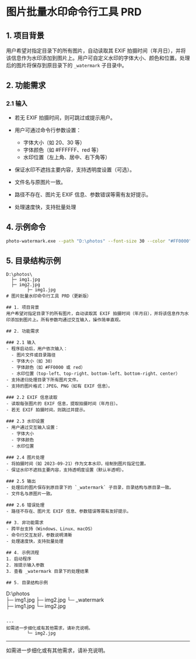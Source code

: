 # 图片批量水印命令行工具 PRD

## 1. 项目背景
用户希望对指定目录下的所有图片，自动读取其 EXIF 拍摄时间（年月日），并将该信息作为水印添加到图片上。用户可自定义水印的字体大小、颜色和位置。处理后的图片将保存到原目录下的 `_watermark` 子目录中。

## 2. 功能需求

### 2.1 输入

- 若无 EXIF 拍摄时间，则可跳过或提示用户。

- 用户可通过命令行参数设置：
  - 字体大小（如 20、30 等）
  - 字体颜色（如 #FFFFFF、red 等）
  - 水印位置（左上角、居中、右下角等）

- 保证水印不遮挡主要内容，支持透明度设置（可选）。

- 文件名与原图片一致。

- 路径不存在、图片无 EXIF 信息、参数错误等需有友好提示。

- 处理速度快，支持批量处理

## 4. 示例命令
```bash
photo-watermark.exe --path "D:\photos" --font-size 30 --color "#FF0000" --position "bottom-right"
```

## 5. 目录结构示例

```
D:\photos\
  ├─ img1.jpg
  ├─ img2.jpg
        ├─ img1.jpg
# 图片批量水印命令行工具 PRD（更新版）

## 1. 项目背景
用户希望对指定目录下的所有图片，自动读取其 EXIF 拍摄时间（年月日），并将该信息作为水印添加到图片上。所有参数均通过交互输入，操作简单直观。

## 2. 功能需求

### 2.1 输入
- 程序启动后，用户依次输入：
  - 图片文件或目录路径
  - 字体大小（如 30）
  - 字体颜色（如 #FF0000 或 red）
  - 水印位置（top-left、top-right、bottom-left、bottom-right、center）
- 支持递归处理目录下所有图片文件。
- 支持的图片格式：JPEG、PNG（如有 EXIF 信息）。

### 2.2 EXIF 信息读取
- 读取每张图片的 EXIF 信息，提取拍摄时间（年月日）。
- 若无 EXIF 拍摄时间，则跳过并提示。

### 2.3 水印设置
- 用户通过交互输入设置：
  - 字体大小
  - 字体颜色
  - 水印位置

### 2.4 图片处理
- 将拍摄时间（如 2023-09-21）作为文本水印，绘制到图片指定位置。
- 保证水印不遮挡主要内容，支持透明度设置（默认半透明）。

### 2.5 输出
- 处理后的图片保存到原目录下的 `_watermark` 子目录，目录结构与原目录一致。
- 文件名与原图片一致。

### 2.6 错误处理
- 路径不存在、图片无 EXIF 信息、参数错误等需有友好提示。

## 3. 非功能需求
- 跨平台支持（Windows、Linux、macOS）
- 命令行交互友好，参数说明清晰
- 处理速度快，支持批量处理

## 4. 示例流程
1. 启动程序
2. 按提示输入参数
3. 查看 _watermark 目录下的处理结果

## 5. 目录结构示例
```
D:\photos\
  ├─ img1.jpg
  ├─ img2.jpg
  └─ _watermark\
        ├─ img1.jpg
        └─ img2.jpg
```

---
如需进一步细化或有其他需求，请补充说明。
        └─ img2.jpg
```

---

如需进一步细化或有其他需求，请补充说明。
